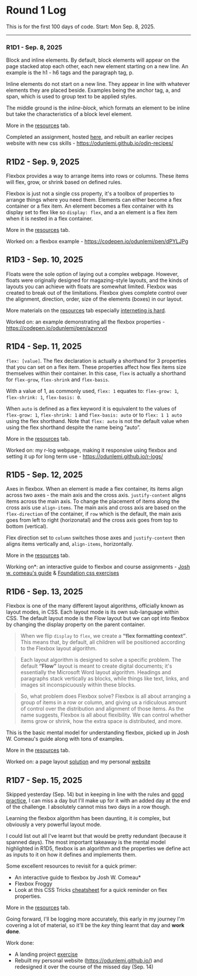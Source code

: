 # Round 1 Log

This is for the first 100 days of code. Start: Mon Sep. 8, 2025.

---

### R1D1 - Sep. 8, 2025
Block and inline elements. By default, block elements will appear on the page stacked atop each other, each new element starting on a new line. An example is the h1 - h6 tags and the paragraph tag, p.

Inline elements do not start on a new line. They appear in line with whatever elements they are placed beside. Examples being the anchor tag, a, and span, which is used to group text to be applied styles.

The middle ground is the *inline-block*, which formats an element to be inline but take the characteristics of a block level element.

More in the [resources](./resources.md) tab.

Completed an assignment, hosted [here](https://github.com/odunlemi/css-exercises/tree/main/foundations/block-and-inline), and rebuilt an earlier recipes website with new css skills - https://odunlemi.github.io/odin-recipes/

## R1D2 - Sep. 9, 2025
Flexbox provides a way to arrange items into rows or columns. These items will flex, grow, or shrink based on defined rules.

Flexbox is just not a single css property, it's a toolbox of properties to arrange things where you need them. Elements can either become a flex container or a flex item. An element becomes a flex container with its display set to flex like so `display: flex`, and a an element is a flex item when it is nested in a flex container. 

More in the [resources](./resources.md) tab.

Worked on: a flexbox example - https://codepen.io/odunlemi/pen/dPYLJPg

## R1D3 - Sep. 10, 2025
Floats were the sole option of laying out a complex webpage. However, floats were originally designed for magazing-style layouts, and the kinds of layouts you can achieve with floats are somewhat limited. Flexbox was created to break out of the limitations. Flexbox gives complete control over the alignment, direction, order, size of the elements (boxes) in our layout.

More materials on the [resources](./resources.md) tab especially [interneting is hard](https://internetingishard.netlify.app/html-and-css/flexbox/).

Worked on: an example demonstrating all the flexbox properties - https://codepen.io/odunlemi/pen/azvrvvd

## R1D4 - Sep. 11, 2025
`flex: [value]`. The flex declaration is actually a shorthand for 3 properties that you can set on a flex item. These properties affect how flex items size themselves within their container. In this case, `flex` is actually a shorthand for `flex-grow`, `flex-shrink` and `flex-basis`.

With a value of 1, as commonly used, `flex: 1` equates to: `flex-grow: 1`, `flex-shrink: 1`, `flex-basis: 0`.

When `auto` is defined as a flex keyword it is equivalent to the values of `flex-grow: 1`, `flex-shrink: 1` and `flex-basis: auto` or to `flex: 1 1 auto` using the flex shorthand. Note that `flex: auto` is not the default value when using the flex shorthand despite the name being “auto”.

More in the [resources](./resources.md#css-layouts) tab.

Worked on: my r-log webpage, making it responsive using flexbox and setting it up for long term use - https://odunlemi.github.io/r-logs/

## R1D5 - Sep. 12, 2025
Axes in flexbox. When an element is made a flex container, its items align across two axes - the main axis and the cross axis. `justify-content` aligns items across the main axis. To change the placement of items along the cross axis use `align-items`. The main axis and cross axis are based on the `flex-direction` of the container, if `row` which is the default, the main axis goes from left to right (horizonatal) and the cross axis goes from top to bottom (vertical). 

Flex direction set to `column` switches those axes and `justify-content` then aligns items vertically and, `align-items`, horizontally.

More in the [resources](./resources.md#css-layouts) tab.

Working on*: an interactive guide to flexbox and course assignments - [Josh w. comeau's guide](https://www.joshwcomeau.com/css/interactive-guide-to-flexbox/) & [Foundation css exercises](https://github.com/odunlemi/css-exercises/tree/main/foundations/flex)

## R1D6 - Sep. 13, 2025
Flexbox is one of the many different layout algorithms, officially known as layout modes, in CSS. Each layout mode is its own sub-language within CSS. The default layout mode is the Flow layout but we can opt into flexbox by changing the display property on the parent container.

> When we flip `display` to `flex`, we create a **“flex formatting context”**. This means that, by default, all children will be positioned according to the Flexbox layout algorithm.

> Each layout algorithm is designed to solve a specific problem. The default **“Flow”** layout is meant to create digital documents; it's essentially the Microsoft Word layout algorithm. Headings and paragraphs stack vertically as blocks, while things like text, links, and images sit inconspicuously within these blocks.

> So, what problem does Flexbox solve? Flexbox is all about arranging a group of items in a row or column, and giving us a ridiculous amount of control over the distribution and alignment of those items. As the name suggests, Flexbox is all about flexibility. We can control whether items grow or shrink, how the extra space is distributed, and more.

This is the basic mental model for understanding flexbox, picked up in Josh W. Comeau's guide along with tons of examples.

More in the [resources](./resources.md#css-layouts) tab.

Worked on: a page layout [solution](https://codepen.io/odunlemi/pen/jEbjpqp) and my personal [website](https://odunlemi.github.io/)

## R1D7 - Sep. 15, 2025
Skipped yesterday (Sep. 14) but in keeping in line with the rules and [good practice](https://github.com/kallaway/100-days-of-code/blob/master/FAQ.md), I can miss a day but I'll make up for it with an added day at the end of the challenge. I absolutely cannot miss two days in a row though.

Learning the flexbox algorithm has been daunting, it *is* complex, but obviously a very powerful layout mode.

I could list out all I've learnt but that would be pretty redundant (because it spanned days). The most important takeaway is the mental model highlighted in R1D5, flexbox is an algorithm and the properties we define act as inputs to it on how it defines and implements them.

Some excellent resources to revisit for a quick primer:
- An interactive guide to flexbox by Josh W. Comeau*
- Flexbox Froggy
- Look at this CSS Tricks [cheatsheet](https://css-tricks.com/wp-content/uploads/2022/02/css-flexbox-poster.png) for a quick reminder on flex properties.

More in the [resources](./resources.md#css-layouts) tab.

Going forward, I'll be logging more accurately, this early in my journey I'm covering a lot of material, so it'll be the *key* thing learnt that day and **work done**.

Work done: 
- A landing project [exercise](https://odunlemi.github.io/odin-landing-page/)
- Rebuilt my personal website (https://odunlemi.github.io/) and redesigned it over the course of the missed day (Sep. 14)